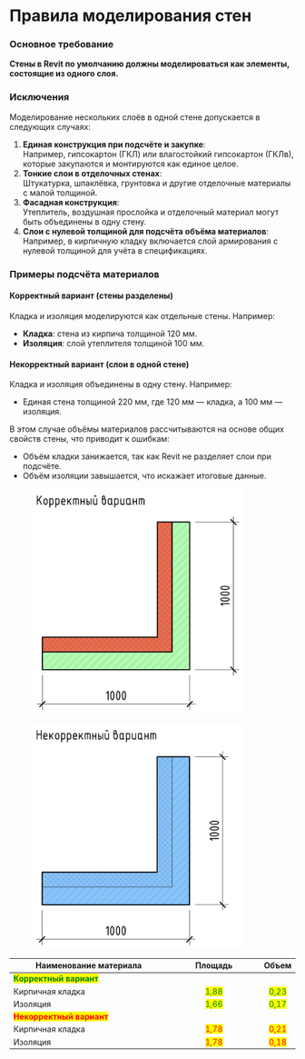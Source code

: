 # Правила моделирования стен

### Основное требование

**Стены в Revit по умолчанию должны моделироваться как элементы, состоящие из одного слоя.**

### Исключения

Моделирование нескольких слоёв в одной стене допускается в следующих случаях:

1. **Единая конструкция при подсчёте и закупке**:\
   Например, гипсокартон (ГКЛ) или влагостойкий гипсокартон (ГКЛв), которые закупаются и монтируются как единое целое.
2. **Тонкие слои в отделочных стенах**:\
   Штукатурка, шпаклёвка, грунтовка и другие отделочные материалы с малой толщиной.
3. **Фасадная конструкция**:\
   Утеплитель, воздушная прослойка и отделочный материал могут быть объединены в одну стену.
4. **Слои с нулевой толщиной для подсчёта объёма материалов**:\
   Например, в кирпичную кладку включается слой армирования с нулевой толщиной для учёта в спецификациях.

### Примеры подсчёта материалов

#### Корректный вариант (стены разделены)

Кладка и изоляция моделируются как отдельные стены. Например:

* **Кладка**: стена из кирпича толщиной 120 мм.
* **Изоляция**: слой утеплителя толщиной 100 мм.

#### Некорректный вариант (слои в одной стене)

Кладка и изоляция объединены в одну стену. Например:

* Единая стена толщиной 220 мм, где 120 мм — кладка, а 100 мм — изоляция.

В этом случае объёмы материалов рассчитываются на основе общих свойств стены, что приводит к ошибкам:

* Объём кладки занижается, так как Revit не разделяет слои при подсчёте.
* Объём изоляции завышается, что искажает итоговые данные.

<div><figure><img src="../../../.gitbook/assets/image (26).png" alt="" width="375"><figcaption></figcaption></figure> <figure><img src="../../../.gitbook/assets/Без имени-1.png" alt="" width="375"><figcaption></figcaption></figure></div>

<table><thead><tr><th width="363.42840576171875">Наименование материала</th><th width="199.7139892578125" align="center">Площадь</th><th align="center">Объем</th></tr></thead><tbody><tr><td><mark style="color:green;"><strong>Корректный вариант</strong></mark></td><td align="center"> </td><td align="center"> </td></tr><tr><td>Кирпичная кладка</td><td align="center"><mark style="color:green;">1,88</mark></td><td align="center"><mark style="color:green;">0,23</mark></td></tr><tr><td>Изоляция</td><td align="center"><mark style="color:green;">1,66</mark></td><td align="center"><mark style="color:green;">0,17</mark></td></tr><tr><td><mark style="color:red;"><strong>Некорректный вариант</strong></mark></td><td align="center"> </td><td align="center"> </td></tr><tr><td>Кирпичная кладка</td><td align="center"><mark style="color:red;">1,78</mark></td><td align="center"><mark style="color:red;">0,21</mark></td></tr><tr><td>Изоляция</td><td align="center"><mark style="color:red;">1,78</mark></td><td align="center"><mark style="color:red;">0,18</mark></td></tr></tbody></table>

